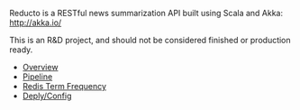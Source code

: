 Reducto is a RESTful news summarization API built using Scala and Akka: http://akka.io/

This is an R&D project, and should not be considered finished or production ready.

* [Overview](https://github.com/Reactor-Inc/Reducto/wiki/Reducto-Overview)
* [Pipeline](https://github.com/Reactor-Inc/Reducto/wiki/Reducto-Pipeline)
* [Redis Term Frequency](https://github.com/Reactor-Inc/Reducto/wiki/Redis-Term-Frequency-Holder)
* [Deply/Config](https://github.com/Reactor-Inc/Reducto/wiki/Deployment)

